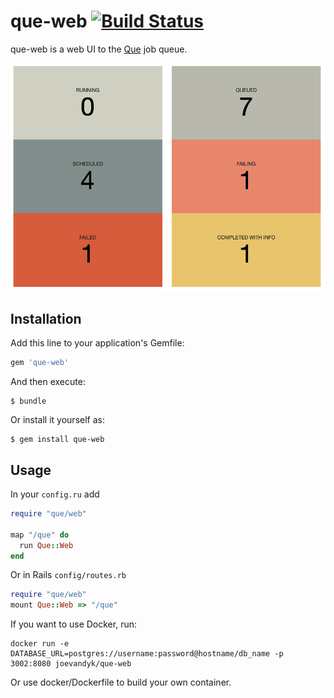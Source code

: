 # que-web [![Build Status](https://travis-ci.org/statianzo/que-web.svg?branch=master)](https://travis-ci.org/statianzo/que-web)

que-web is a web UI to the [Que](https://github.com/chanks/que) job queue.

![Que Web](https://raw.githubusercontent.com/statianzo/que-web/master/doc/queweb.png)

## Installation

Add this line to your application's Gemfile:

```ruby
gem 'que-web'
```

And then execute:

    $ bundle

Or install it yourself as:

    $ gem install que-web

## Usage

In your `config.ru` add

```ruby
require "que/web"

map "/que" do
  run Que::Web
end
```

Or in Rails `config/routes.rb`

```ruby
require "que/web"
mount Que::Web => "/que"
```

If you want to use Docker, run:
```
docker run -e DATABASE_URL=postgres://username:password@hostname/db_name -p 3002:8080 joevandyk/que-web
```
Or use docker/Dockerfile to build your own container.
